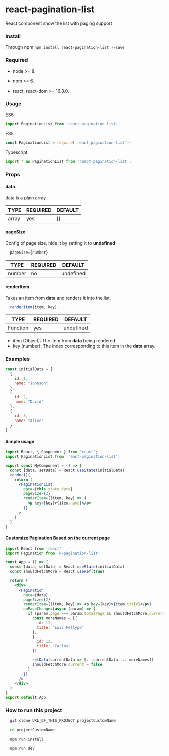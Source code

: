 # react-pagination-list
React component show the list with paging support

### Install

Through npm
`npm install react-pagination-list --save`

### Required

- node >= 8.

- npm >= 6.

- react, react-dom >= 16.8.0.

### Usage
ES6
```js
import PaginationList from 'react-pagination-list';
```

ES5
```js
const PaginationList = require('react-pagination-list');
```

Typescript
```js
import * as PaginationList from 'react-pagination-list';
```


### Props

#### data

data is a plain array

| TYPE | REQUIRED | DEFAULT |
|-------------|-------------|-------|
| array| yes | [] |

#### pageSize

Config of page size, hide it by setting it to **undefined**

```jsx
  pageSize={number} 
```

| TYPE | REQUIRED | DEFAULT |
|-------------|-------------|-------|
| number | no | undefined |

#### renderItem

Takes an item from **data** and renders it into the list.

```jsx
  renderItem(item, key);
```

| TYPE | REQUIRED | DEFAULT |
|-------------|-------------|-------|
| Function | yes | undefined |

- item (Object): The item from **data** being rendered.
- key (number): The index corresponding to this item in the **data** array.

### Examples

```js
const initialData = [
  {
    id: 1,
    name: "Johnson"
  },
  {
    id: 2,
    name: "David"
  },
  {
    id: 3,
    name: "Alice"
  }
]
```

#### Simple usage

```jsx
import React, { Component } from 'react';
import PaginationList from 'react-pagination-list';

export const MyComponent = () => {
  const [data, setData] = React.useState(initialData)
  render(){
    return (
      <PaginationList 
        data={this.state.data}
        pageSize={2}
        renderItem={(item, key) => (
          <p key={key}>{item.name}</p>
        )}
      >
    )
  }
}
```

#### Customize Pagination Based on the current page

```jsx
import React from 'react'
import Pagination from 'k-pagination-list'

const App = () => {
  const [data, setData] = React.useState(initialData)
  const shouldFetchMore = React.useRef(true)

  return (
    <div>
      <Pagination
        data={data}
        pageSize={2}
        renderItem={(item, key) => <p key={key}>{item.title}</p>}
        onPageChange={async (param) => {
          if (param.page === param.totalPage && shouldFetchMore.current) {
            const moreNames = [{
              id: 11,
              title: "Luiz Fellype"
            },
            {
              id: 12,
              title: "Carlos"
            }]

            setData(currentData => [...currentData, ...moreNames])
            shouldFetchMore.current = false
          }
        }}
      />
    </div>
  )
}
export default App;
```

### How to run this project
```bash
  git clone URL_OF_THIS_PROJECT projectCustomName
  
  cd projectCustomName
  
  npm run install
  
  npm run dev
```

